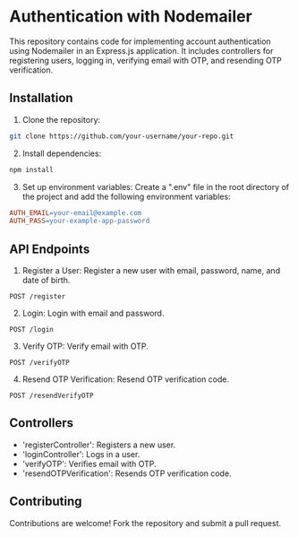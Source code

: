 # Authentication with Nodemailer

This repository contains code for implementing account authentication using Nodemailer in an Express.js application. It includes controllers for registering users, logging in, verifying email with OTP, and resending OTP verification.

## Installation

1. Clone the repository:

```bash
git clone https://github.com/your-username/your-repo.git
```

2. Install dependencies:
```bash
npm install
```

3. Set up environment variables:
Create a ".env" file in the root directory of the project and add the following environment variables:
```makefile
AUTH_EMAIL=your-email@example.com
AUTH_PASS=your-example-app-password
```

## API Endpoints

1. Register a User:
Register a new user with email, password, name, and date of birth.

```http
POST /register
```


2. Login:
Login with email and password.

```http
POST /login
```


3. Verify OTP:
Verify email with OTP.

```http
POST /verifyOTP
```


4. Resend OTP Verification:
Resend OTP verification code.

```http
POST /resendVerifyOTP
```


## Controllers
- 'registerController': Registers a new user.
- 'loginController': Logs in a user.
- 'verifyOTP': Verifies email with OTP.
- 'resendOTPVerification': Resends OTP verification code.


## Contributing
Contributions are welcome! Fork the repository and submit a pull request.
